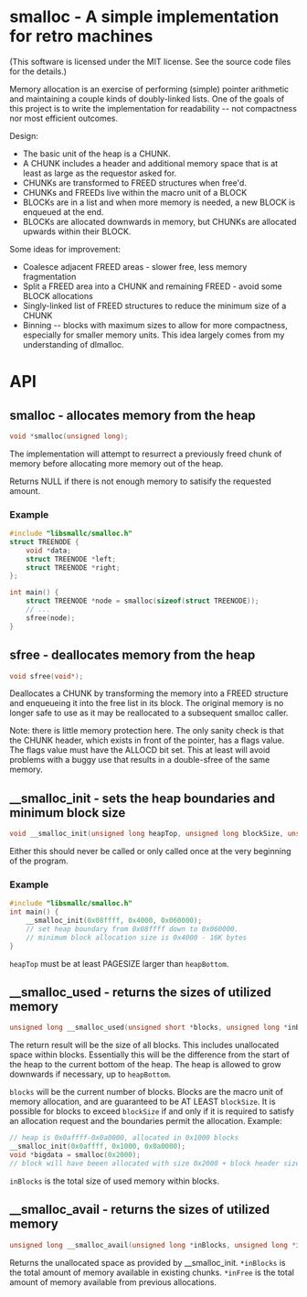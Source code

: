 # smalloc - A simple implementation for retro machines

(This software is licensed under the MIT license. See the source code files for the details.)

Memory allocation is an exercise of performing (simple) pointer arithmetic and 
maintaining a couple kinds of doubly-linked lists. One of the goals of this project
is to write the implementation for readability -- not compactness nor most efficient
outcomes.

Design:
* The basic unit of the heap is a CHUNK.
* A CHUNK includes a header and additional memory space that is at least as large as
  the requestor asked for.
* CHUNKs are transformed to FREED structures when free'd.
* CHUNKs and FREEDs live within the macro unit of a BLOCK
* BLOCKs are in a list and when more memory is needed, a new BLOCK is enqueued at the end.
* BLOCKs are allocated downwards in memory, but CHUNKs are allocated upwards within their BLOCK.

Some ideas for improvement:
* Coalesce adjacent FREED areas - slower free, less memory fragmentation
* Split a FREED area into a CHUNK and remaining FREED - avoid some BLOCK allocations
* Singly-linked list of FREED structures to reduce the minimum size of a CHUNK
* Binning -- blocks with maximum sizes to allow for more compactness, especially
  for smaller memory units. This idea largely comes from my understanding of dlmalloc.

# API

## smalloc - allocates memory from the heap
```c
void *smalloc(unsigned long);
```

The implementation will attempt to resurrect a previously freed chunk of memory before
allocating more memory out of the heap.

Returns NULL if there is not enough memory to satisify the requested amount.

### Example
```c
#include "libsmallc/smalloc.h"
struct TREENODE {
    void *data;
    struct TREENODE *left;
    struct TREENODE *right;
};

int main() {
    struct TREENODE *node = smalloc(sizeof(struct TREENODE));
    // ...
    sfree(node);
}
```

## sfree - deallocates memory from the heap
```c
void sfree(void*);
```

Deallocates a CHUNK by transforming the memory into a FREED structure
and enqueueing it into the free list in its block. The original memory
is no longer safe to use as it may be reallocated to a subsequent
smalloc caller.

Note: there is little memory protection here. The only sanity check is that the
CHUNK header, which exists in front of the pointer, has a flags value.
The flags value must have the ALLOCD bit set. This at least will avoid problems
with a buggy use that results in a double-sfree of the same memory.

## __smalloc_init - sets the heap boundaries and minimum block size

```c
void __smalloc_init(unsigned long heapTop, unsigned long blockSize, unsigned long heapBottom);
```

Either this should never be called or only called once at the very beginning of the program.

### Example
```c
#include "libsmallc/smalloc.h"
int main() {
    __smalloc_init(0x08ffff, 0x4000, 0x060000);
    // set heap boundary from 0x08ffff down to 0x060000.
    // minimum block allocation size is 0x4000 - 16K bytes
}
```

```heapTop``` must be at least PAGESIZE larger than ```heapBottom```.

## __smalloc_used - returns the sizes of utilized memory
```c
unsigned long __smalloc_used(unsigned short *blocks, unsigned long *inBlocks);
```

The return result will be the size of all blocks. This includes unallocated space within
blocks. Essentially this will be the difference from the start of the heap to the current
bottom of the heap. The heap is allowed to grow downwards if necessary, up to ```heapBottom```.

```blocks``` will be the current number of blocks. Blocks are the macro unit of memory
allocation, and are guaranteed to be AT LEAST ```blockSize```. It is possible for blocks
to exceed ```blockSize``` if and only if it is required to satisfy an allocation request and the
boundaries permit the allocation. Example:
```c
// heap is 0x0affff-0x0a0000, allocated in 0x1000 blocks
__smalloc_init(0x0affff, 0x1000, 0x0a0000);
void *bigdata = smalloc(0x2000);
// block will have beeen allocated with size 0x2000 + block header size 
```

```inBlocks``` is the total size of used memory within blocks.

## __smalloc_avail - returns the sizes of utilized memory
```c
unsigned long __smalloc_avail(unsigned long *inBlocks, unsigned long *inFree);
```

Returns the unallocated space as provided by __smalloc_init.
```*inBlocks``` is the total amount of memory available in existing chunks.
```*inFree``` is the total amount of memory available from previous allocations.

